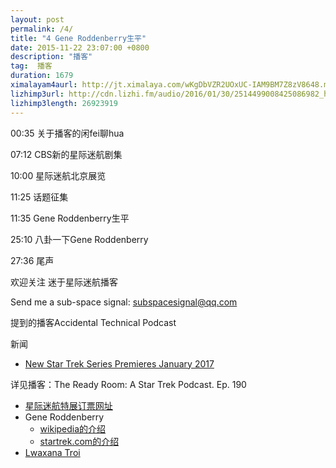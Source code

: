 ```yaml
---
layout: post
permalink: /4/
title: "4 Gene Roddenberry生平"
date: 2015-11-22 23:07:00 +0800
description: "播客"
tag:  播客
duration: 1679
ximalayam4aurl: http://jt.ximalaya.com/wKgDbVZR2UOxUC-IAM9BM7Z8zV8648.m4a?channel=rss&album_id=3135361&track_id=10187558&uid=6418191&jt=http://audio.xmcdn.com/group11/M05/B3/BD/wKgDbVZR2UOxUC-IAM9BM7Z8zV8648.m4a
lizhimp3url: http://cdn.lizhi.fm/audio/2016/01/30/2514499008425086982_hd.mp3
lizhimp3length: 26923919
---   
```


00:35 关于播客的闲fei聊hua

07:12 CBS新的星际迷航剧集

10:00 星际迷航北京展览

11:25 话题征集

11:35 Gene Roddenberry生平

25:10 八卦一下Gene Roddenberry

27:36 尾声

 欢迎关注 迷于星际迷航播客

 Send me a sub-space signal: [subspacesignal@qq.com](mailto:subspacesignal@qq.com)

 提到的播客Accidental Technical Podcast

 新闻

* [New Star Trek Series Premieres January 2017](http://www.startrek.com/article/new-star-trek-series-premieres-january-2017)

详见播客：The Ready Room: A Star Trek Podcast. Ep. 190

* [星际迷航特展订票网址](http://show.wepiao.com/pages/item/b/d2/ea/b749795ec24043d5a3504f904d37d2ea.html)
* Gene Roddenberry
	* [wikipedia的介绍](https://en.wikipedia.org/wiki/Gene_Roddenberry)
	* [startrek.com的介绍](http://www.startrek.com/database_article/roddenberry)
* [Lwaxana Troi](http://www.startrek.com/database_article/lwaxana-troi)
